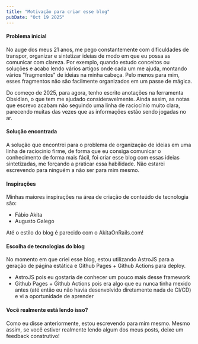 ```yaml
---
title: "Motivação para criar esse blog"
pubDate: "Oct 19 2025"
---
```


#### Problema inicial

No auge dos meus 21 anos, me pego constantemente com dificuldades de transpor, organizar e sintetizar ideias de modo em que eu possa as comunicar com clareza. Por exemplo, quando estudo conceitos ou soluções e acabo lendo vários artigos onde cada um me ajuda, montando vários "fragmentos" de ideias na minha cabeça. Pelo menos para mim, esses fragmentos não são facilmente organizados em um passe de mágica.

Do começo de 2025, para agora, tenho escrito anotações na ferramenta Obsidian, o que tem me ajudado consideravelmente. Ainda assim, as notas que escrevo acabam não seguindo uma linha de raciocínio muito clara, parecendo muitas das vezes que as informações estão sendo jogadas no ar.

#### Solução encontrada

A solução que encontrei para o problema de organização de ideias em uma linha de raciocínio firme, de forma que eu consiga comunicar o conhecimento de forma mais fácil, foi criar esse blog com essas ideias sintetizadas, me forçando a praticar essa habilidade. Não estarei escrevendo para ninguém a não ser para mim mesmo.

#### Inspirações

Minhas maiores inspirações na área de criação de conteúdo de tecnologia são:

- Fábio Akita
- Augusto Galego

Até o estilo do blog é parecido com o AkitaOnRails.com!

#### Escolha de tecnologias do blog

No momento em que criei esse blog, estou utilizando AstroJS para a geração de página estática e Github Pages + Github Actions para deploy.

- AstroJS pois eu gostaria de conhecer um pouco mais desse framework
- Github Pages + Github Actions pois era algo que eu nunca tinha mexido antes (até então eu não havia desenvolvido diretamente nada de CI/CD) e vi a oportunidade de aprender

#### Você realmente está lendo isso?

Como eu disse anteriormente, estou escrevendo para mim mesmo. Mesmo assim, se você estiver realmente lendo algum dos meus posts, deixe um feedback construtivo!
